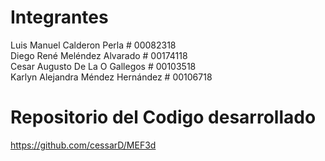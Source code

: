 # Integrantes
Luis Manuel Calderon Perla # 00082318  
Diego René Meléndez Alvarado # 00174118  
Cesar Augusto De La O Gallegos # 00103518  
Karlyn Alejandra Méndez Hernández # 00106718

# Repositorio del Codigo desarrollado
https://github.com/cessarD/MEF3d

